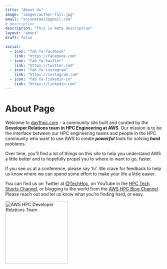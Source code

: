 ```yaml
---
title: "About Us"
image: "images/author-full.jpg"
email: "sojonatmail@gmail.com"
# description
description: "This is meta description"
layout: "about"
draft: false

social:
  - icon: "fab fa-facebook"
    link: "https://facebook.com"
  - icon: "fab fa-twitter"
    link: "https://twitter.com"
  - icon: "fab fa-instagram"
    link: "https://instagram.com"
  - icon: "fab fa-linkedin-in"
    link: "https://linkedin.com"
---
```


# About Page

Welcome to [day1hpc.com](http://day1hpc.com/) - a community site built and curated by the **Developer Relations team in HPC Engineering at AWS**. Our mission is to be the interface between our HPC engineering teams and people in the HPC community who want to use AWS to create ***powerful*** tools for solving ***hard*** problems.

Over time, you’ll find a lot of things on this site to help you understand AWS a little better and to hopefully propel you to where to want to go, faster.

If you see us at a conference, please say ‘hi’. We crave for feedback to help us know where we can spend some effort to make your life a little easier.

You can find us on Twitter at [@TechHpc](https://twitter.com/TechHpc), on YouTube in the [HPC Tech Shorts Channel](https://hpc.news/techshorts), or blogging to the world from the [AWS HPC Blog Channel](https://hpc.news/blog). Please reach out and let us know what you’re finding hard, or easy.

<img src="/dr-badges.png" alt="AWS HPC Developer Relations Team" style="width:200px;"/>
